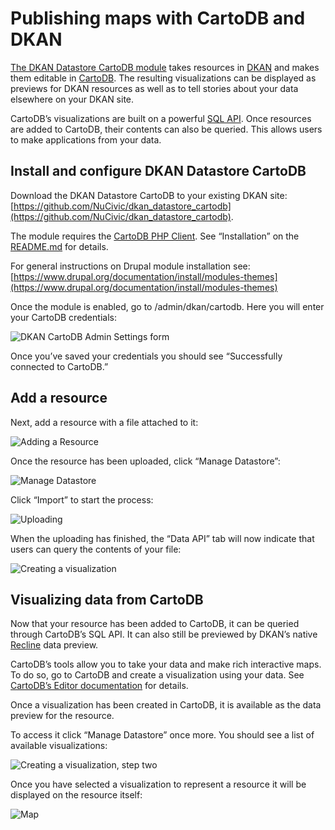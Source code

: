 # Publishing maps with CartoDB and DKAN

[The DKAN Datastore CartoDB module](https://github.com/NuCivic/dkan_datastore_cartodb) takes resources in [DKAN](https://github.com/NuCivic/dkan) and makes them editable in [CartoDB](http://cartodb.com/). The resulting visualizations can be displayed as previews for DKAN resources as well as to tell stories about your data elsewhere on your DKAN site.

CartoDB’s visualizations are built on a powerful [SQL API](http://docs.cartodb.com/cartodb-platform/sql-api.html). Once resources are added to CartoDB, their contents can also be queried. This allows users to make applications from your data.

## Install and configure DKAN Datastore CartoDB

Download the DKAN Datastore CartoDB to your existing DKAN site: [https://github.com/NuCivic/dkan_datastore_cartodb](https://github.com/NuCivic/dkan_datastore_cartodb). 

The module requires the [CartoDB PHP Client](https://github.com/Vizzuality/cartodbclient-php). See “Installation” on the [README.md](https://github.com/NuCivic/dkan_datastore_cartodb#installation) for details.

For general instructions on Drupal module installation see: [https://www.drupal.org/documentation/install/modules-themes](https://www.drupal.org/documentation/install/modules-themes)

Once the module is enabled, go to /admin/dkan/cartodb. Here you will enter your CartoDB credentials:

![DKAN CartoDB Admin Settings form](http://docs.getdkan.com/sites/default/files/DKANCartoDB.png)

Once you’ve saved your credentials you should see “Successfully connected to CartoDB.”

## Add a resource
Next, add a resource with a file attached to it:

![Adding a Resource](http://docs.getdkan.com/sites/default/files/addaresource.png)

Once the resource has been uploaded, click “Manage Datastore”:

![Manage Datastore](http://docs.getdkan.com/sites/default/files/ImportAllContent.png)

Click “Import” to start the process:

![Uploading](http://docs.getdkan.com/sites/default/files/Uploading.png)

When the uploading has finished, the “Data API” tab will now indicate that users can query the contents of your file:

![Creating a visualization](http://docs.getdkan.com/sites/default/files/visualization1.png)

## Visualizing data from CartoDB
Now that your resource has been added to CartoDB, it can be queried through CartoDB’s SQL API. It can also still be previewed by DKAN’s native [Recline](http://okfnlabs.org/recline/) data preview.

CartoDB’s tools allow you to take your data and make rich interactive maps. To do so, go to CartoDB and create a visualization using your data. See [CartoDB’s Editor documentation](http://docs.cartodb.com/cartodb-editor.html) for details.

Once a visualization has been created in CartoDB, it is available as the data preview for the resource.

To access it click “Manage Datastore” once more. You should see a list of available visualizations:

![Creating a visualization, step two](http://docs.getdkan.com/sites/default/files/visualization2.png)

Once you have selected a visualization to represent a resource it will be displayed on the resource itself:

![Map](http://docs.getdkan.com/sites/default/files/mappreview.png)
